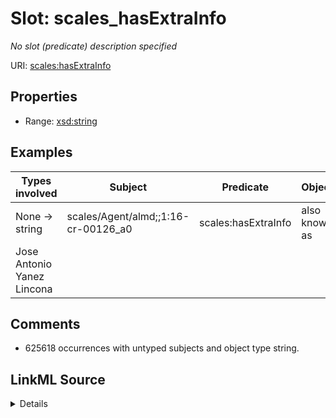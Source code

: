 

# Slot: scales_hasExtraInfo


_No slot (predicate) description specified_





URI: [scales:hasExtraInfo](http://schemas.scales-okn.org/rdf/scales#hasExtraInfo)



<!-- no inheritance hierarchy -->








## Properties

* Range: [xsd:string](http://www.w3.org/2001/XMLSchema#string)






## Examples

| Types involved | Subject | Predicate | Object |
| --- | --- | --- | --- |
| None → string | scales/Agent/almd;;1:16-cr-00126_a0 | scales:hasExtraInfo | also known as
Jose Antonio Yanez Lincona |


## Comments

* 625618 occurrences with untyped subjects and object type string.



## LinkML Source

<details>

```yaml
name: scales_hasExtraInfo
description: No slot (predicate) description specified
comments:
- 625618 occurrences with untyped subjects and object type string.
examples:
- description: None → string
  object:
    example_object: 'also known as

      Jose Antonio Yanez Lincona'
    example_object_type: string
    example_predicate: scales:hasExtraInfo
    example_subject: scales/Agent/almd;;1:16-cr-00126_a0
    example_subject_type: None
from_schema: scales-kg-new
rank: 1000
slot_uri: scales:hasExtraInfo
alias: scales_hasExtraInfo
range: string

```
</details>